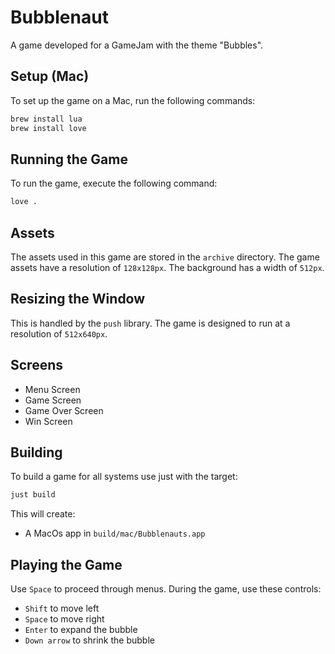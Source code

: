 # Bubblenaut
A game developed for a GameJam with the theme "Bubbles".

## Setup (Mac)
To set up the game on a Mac, run the following commands:

```bash
brew install lua
brew install love
```

## Running the Game
To run the game, execute the following command:

```bash
love .
```

## Assets
The assets used in this game are stored in the `archive` directory. The game assets have a resolution of `128x128px`.
The background has a width of `512px`.

## Resizing the Window
This is handled by the `push` library. The game is designed to run at a resolution of `512x640px`.

## Screens

- Menu Screen
- Game Screen
- Game Over Screen
- Win Screen

## Building

To build a game for all systems use just with the target:
```sh
just build
```
This will create:
* A MacOs app in `build/mac/Bubblenauts.app`

## Playing the Game
Use `Space` to proceed through menus. During the game, use these controls:
- `Shift` to move left
- `Space` to move right
- `Enter` to expand the bubble
- `Down arrow` to shrink the bubble
